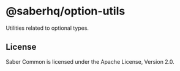 # @saberhq/option-utils

Utilities related to optional types.

## License

Saber Common is licensed under the Apache License, Version 2.0.
